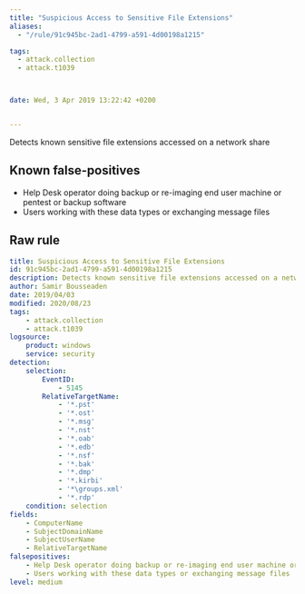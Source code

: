 ```yaml
---
title: "Suspicious Access to Sensitive File Extensions"
aliases:
  - "/rule/91c945bc-2ad1-4799-a591-4d00198a1215"

tags:
  - attack.collection
  - attack.t1039



date: Wed, 3 Apr 2019 13:22:42 +0200


---
```


Detects known sensitive file extensions accessed on a network share

<!--more-->


## Known false-positives

* Help Desk operator doing backup or re-imaging end user machine or pentest or backup software
* Users working with these data types or exchanging message files




## Raw rule
```yaml
title: Suspicious Access to Sensitive File Extensions
id: 91c945bc-2ad1-4799-a591-4d00198a1215
description: Detects known sensitive file extensions accessed on a network share
author: Samir Bousseaden
date: 2019/04/03
modified: 2020/08/23
tags:
    - attack.collection
    - attack.t1039
logsource:
    product: windows
    service: security
detection:
    selection:
        EventID:
            - 5145
        RelativeTargetName:
            - '*.pst'
            - '*.ost'
            - '*.msg'
            - '*.nst'
            - '*.oab'
            - '*.edb'
            - '*.nsf'
            - '*.bak'
            - '*.dmp'
            - '*.kirbi'
            - '*\groups.xml'
            - '*.rdp'
    condition: selection
fields:
    - ComputerName
    - SubjectDomainName
    - SubjectUserName
    - RelativeTargetName
falsepositives:
    - Help Desk operator doing backup or re-imaging end user machine or pentest or backup software
    - Users working with these data types or exchanging message files
level: medium

```
